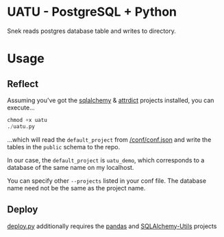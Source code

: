 # UATU - PostgreSQL + Python

Snek reads postgres database table and writes to directory.

# Usage

## Reflect

Assuming you've got the [sqlalchemy][2] & [attrdict][3] projects installed, you can execute...

```python
chmod +x uatu
./uatu.py 
```

...which will read the `default_project` from [/conf/conf.json](/conf/conf.json) and write the tables in the `public` schema to the repo. 

In our case, the `default_project` is `uatu_demo`, which corresponds to a database of the same name on my localhost. 

You can specify other `--projects` listed in your conf file. The database name need not be the same as the project name. 

## Deploy

[deploy.py](/deploy.py) additionally requires the [pandas][4] and [SQLAlchemy-Utils][5] projects

[2]: https://www.sqlalchemy.org/
[3]: https://pypi.org/project/attrdict/
[4]: https://pypi.org/project/pandas/
[5]: https://pypi.org/project/SQLAlchemy-Utils/
